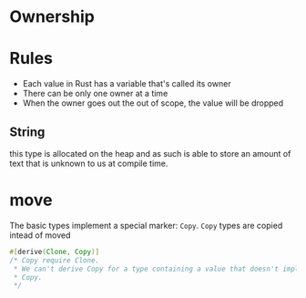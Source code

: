 # Ownership

# Rules
- Each value in Rust has a variable that's called its owner
- There can be only one owner at a time
- When the owner goes out the out of scope, the value will be dropped
## String
this type is allocated on the heap and as such is able to store an amount of
    text that is unknown to us at compile time.


# move
The basic types implement a special marker: `Copy`. `Copy` types are copied
    intead of moved
```rust
#[derive(Clone, Copy)]
/* Copy require Clone.
 * We can't derive Copy for a type containing a value that doesn't implement
 * Copy.
 */
```
